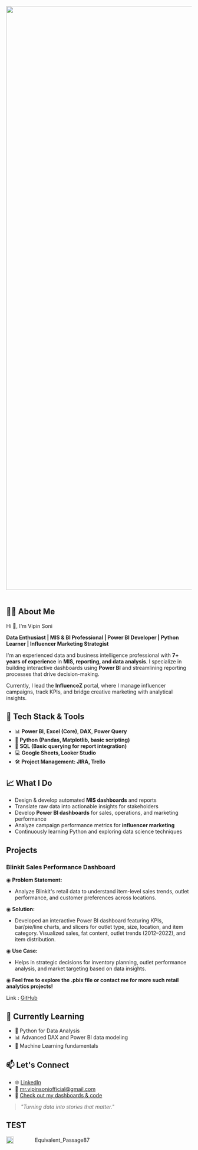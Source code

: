 <div align="center">
 
<img src="https://user-images.githubusercontent.com/74038190/221352995-5ac18bdf-1a19-4f99-bbb6-77559b220470.gif" width="1580">
<br><br>

</div>

## 👨‍💻 About Me

Hi 👋, I'm Vipin Soni

**Data Enthusiast | MIS & BI Professional | Power BI Developer | Python Learner | Influencer Marketing Strategist**

I'm an experienced data and business intelligence professional with **7+ years of experience** in **MIS, reporting, and data analysis**. I specialize in building interactive dashboards using **Power BI** and streamlining reporting processes that drive decision-making.

Currently, I lead the **InfluenceZ** portal, where I manage influencer campaigns, track KPIs, and bridge creative marketing with analytical insights.

## 🚀 Tech Stack & Tools

- 📊 **Power BI**, **Excel (Core)**, **DAX**, **Power Query**  
- 🐍 **Python (Pandas, Matplotlib, basic scripting)**
- 📁 **SQL (Basic querying for report integration)**
- 💻 **Google Sheets, Looker Studio**
- 🛠️ **Project Management: JIRA, Trello**

## 📈 What I Do

- Design & develop automated **MIS dashboards** and reports
- Translate raw data into actionable insights for stakeholders
- Develop **Power BI dashboards** for sales, operations, and marketing performance
- Analyze campaign performance metrics for **influencer marketing**
- Continuously learning Python and exploring data science techniques

## Projects

### **Blinkit Sales Performance Dashboard**

◉ **Problem Statement:**
- Analyze Blinkit's retail data to understand item-level sales trends, outlet performance, and customer preferences across locations.

◉ **Solution:**
- Developed an interactive Power BI dashboard featuring KPIs, bar/pie/line charts, and slicers for outlet type, size, location, and item category. Visualized sales, fat content, outlet trends (2012–2022), and item distribution.

◉ **Use Case:**
- Helps in strategic decisions for inventory planning, outlet performance analysis, and market targeting based on data insights.

◉ **Feel free to explore the .pbix file or contact me for more such retail analytics projects!**

Link&nbsp;:&nbsp;[GitHub](https://github.com/VipinSoni-Git)

## 🌱 Currently Learning

- 🐍 Python for Data Analysis
- 📊 Advanced DAX and Power BI data modeling
- 🧠 Machine Learning fundamentals

## 📫 Let's Connect

- 🌐 [LinkedIn](https://www.linkedin.com/in/er-vipinsoni/)
- 📧 mr.vipinsoniofficial@gmail.com
- 🧰 [Check out my dashboards & code](https://github.com/VipinSoni-Git)

> *"Turning data into stories that matter."*


## TEST
<div style="display: flex; align-items: center;">
  <img src="https://user-images.githubusercontent.com/74038190/212284087-bbe7e430-757e-4901-90bf-4cd2ce3e1852.gif" width="20" height="20" alt="Automating_Repetitive_Tasks" style="margin-right: 58px;">
  <span style="font-size: 14px;">Equivalent_Passage87</span>
</div>
